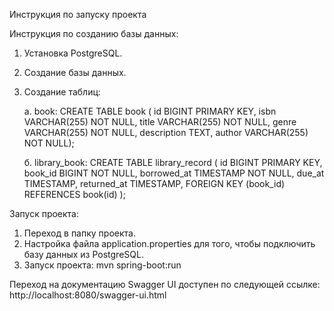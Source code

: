 Инструкция по запуску проекта

Инструкция по созданию базы данных:
1. Установка PostgreSQL.
2. Создание базы данных.
3. Создание таблиц:

   а. book: CREATE TABLE book ( id BIGINT PRIMARY KEY, isbn VARCHAR(255) NOT NULL, title VARCHAR(255) NOT NULL, genre VARCHAR(255) NOT NULL, description TEXT, author VARCHAR(255) NOT NULL);
   
   б. library_book: CREATE TABLE library_record ( id BIGINT PRIMARY KEY, book_id BIGINT NOT NULL, borrowed_at TIMESTAMP NOT NULL, due_at TIMESTAMP, returned_at TIMESTAMP, FOREIGN KEY (book_id) REFERENCES book(id) );

Запуск проекта:
1. Переход в папку проекта.
2. Настройка файла application.properties для того, чтобы подключить базу данных из PostgreSQL.
3. Запуск проекта: mvn spring-boot:run

Переход на документацию Swagger UI доступен по следующей ссылке: http://localhost:8080/swagger-ui.html 
